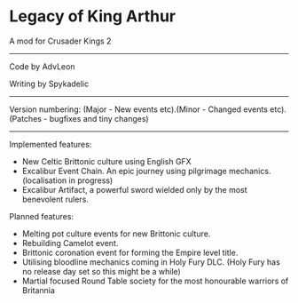 # Legacy of King Arthur
A mod for Crusader Kings 2

-------------------------------------------------------------

Code by AdvLeon

Writing by Spykadelic

-------------------------------------------------------------

Version numbering: (Major - New events etc).(Minor - Changed events etc).(Patches - bugfixes and tiny changes)

-------------------------------------------------------------

Implemented features:
- New Celtic Brittonic culture using English GFX
- Excalibur Event Chain. An epic journey using pilgrimage mechanics. (localisation in progress)
- Excalibur Artifact, a powerful sword wielded only by the most benevolent rulers.

Planned features:
- Melting pot culture events for new Brittonic culture.
- Rebuilding Camelot event.
- Brittonic coronation event for forming the Empire level title.
- Utilising bloodline mechanics coming in Holy Fury DLC. (Holy Fury has no release day set so this might be a while)
- Martial focused Round Table society for the most honourable warriors of Britannia

